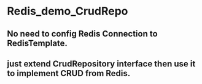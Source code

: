 ﻿# Redis_demo_CrudRepo
 
 ## No need to config Redis Connection to RedisTemplate.
 ## just extend CrudRepository interface then use it to implement CRUD from Redis. 

